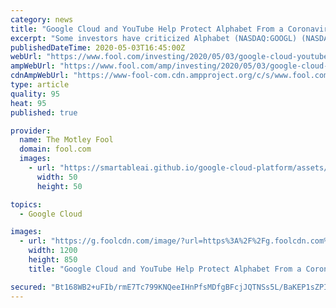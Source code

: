 ```yaml
---
category: news
title: "Google Cloud and YouTube Help Protect Alphabet From a Coronavirus Disaster"
excerpt: "Some investors have criticized Alphabet (NASDAQ:GOOGL) (NASDAQ:GOOG) for being the least diversified among the tech titans. Microsoft has its software, cloud, and hardware empire;"
publishedDateTime: 2020-05-03T16:45:00Z
webUrl: "https://www.fool.com/investing/2020/05/03/google-cloud-youtube-protect-alphabet-coronavirus.aspx"
ampWebUrl: "https://www.fool.com/amp/investing/2020/05/03/google-cloud-youtube-protect-alphabet-coronavirus.aspx"
cdnAmpWebUrl: "https://www-fool-com.cdn.ampproject.org/c/s/www.fool.com/amp/investing/2020/05/03/google-cloud-youtube-protect-alphabet-coronavirus.aspx"
type: article
quality: 95
heat: 95
published: true

provider:
  name: The Motley Fool
  domain: fool.com
  images:
    - url: "https://smartableai.github.io/google-cloud-platform/assets/images/organizations/fool.com-50x50.jpg"
      width: 50
      height: 50

topics:
  - Google Cloud

images:
  - url: "https://g.foolcdn.com/image/?url=https%3A%2F%2Fg.foolcdn.com%2Feditorial%2Fimages%2F570704%2Fman-touching-magnifying-glass-button-on-floating-search-bar-internet-google-search-engine.jpg&w=1200&op=resize"
    width: 1200
    height: 850
    title: "Google Cloud and YouTube Help Protect Alphabet From a Coronavirus Disaster"

secured: "Bt168WB2+uFIb/rmE7Tc799KNQeeIHnPfsMDfgBFcjJQTNSs5L/BaKEP1sZPIXNjiTegiLQjR4ROkfWbPAAY7Fl+2a83D7g4wdP7YUPFuMzqO+2M5wkXiK6OkdA2XGVNMx4MuuVevYC67c2inu5sKIYcPJoCyt2LXsKaOjhClGpQoTWFGH91deiyfhfC28kJZduugIatatOA+ShJzeOE3Dq0cLoeVBOdxo5q9UyU5Vg+orBxnO3cWg0+uTtscd9Asoscmu1zRroN/4YzLwFZMXYxa0khmcpxp0hp/GRnL2Xpelad9SP5DKy/OAl7aw2bup+3q7dH8e7MDhz0JaweZLbVniVkvuSaG/eaC9dDnu09Wc43M1f6XMYrdCRVVPGE8+VvRKpqSEhdU0KtlOpOfMnA/yk1dUAPjZ2DWZq/Qn9aGnmt0M2aHEzEIkKbUG9ikeOxjiHkpLIoIzNaY9RFyPRUhlN8EB2cfJPY34+H9+g=;e7DnTNlOfgcEv5mHbzRyuw=="
---
```


